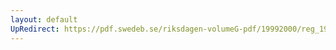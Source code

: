 ```yaml
---
layout: default
UpRedirect: https://pdf.swedeb.se/riksdagen-volumeG-pdf/19992000/reg_19992000/reg_19992000_0418.pdf
---
```

